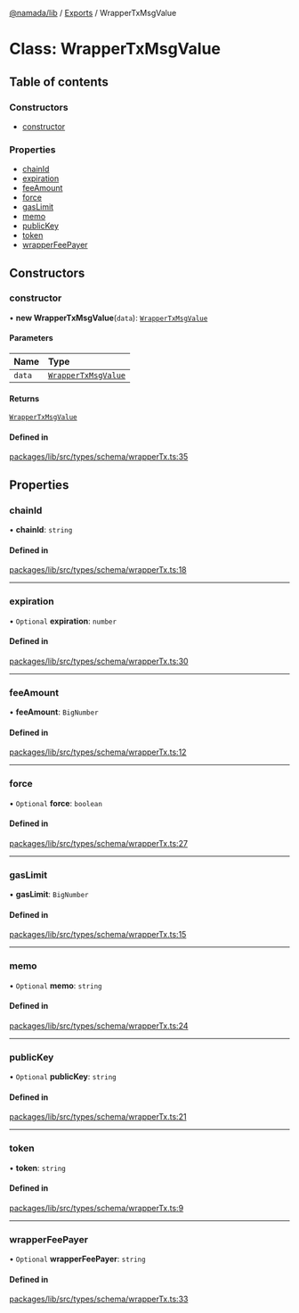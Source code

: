 [@namada/lib](../README.md) / [Exports](../modules.md) / WrapperTxMsgValue

# Class: WrapperTxMsgValue

## Table of contents

### Constructors

- [constructor](WrapperTxMsgValue.md#constructor)

### Properties

- [chainId](WrapperTxMsgValue.md#chainid)
- [expiration](WrapperTxMsgValue.md#expiration)
- [feeAmount](WrapperTxMsgValue.md#feeamount)
- [force](WrapperTxMsgValue.md#force)
- [gasLimit](WrapperTxMsgValue.md#gaslimit)
- [memo](WrapperTxMsgValue.md#memo)
- [publicKey](WrapperTxMsgValue.md#publickey)
- [token](WrapperTxMsgValue.md#token)
- [wrapperFeePayer](WrapperTxMsgValue.md#wrapperfeepayer)

## Constructors

### constructor

• **new WrapperTxMsgValue**(`data`): [`WrapperTxMsgValue`](WrapperTxMsgValue.md)

#### Parameters

| Name | Type |
| :------ | :------ |
| `data` | [`WrapperTxMsgValue`](WrapperTxMsgValue.md) |

#### Returns

[`WrapperTxMsgValue`](WrapperTxMsgValue.md)

#### Defined in

[packages/lib/src/types/schema/wrapperTx.ts:35](https://github.com/anoma/namada-sdkjs/blob/d6a15cde252d70b528d7c09b83d669dea20b267b/packages/lib/src/types/schema/wrapperTx.ts#L35)

## Properties

### chainId

• **chainId**: `string`

#### Defined in

[packages/lib/src/types/schema/wrapperTx.ts:18](https://github.com/anoma/namada-sdkjs/blob/d6a15cde252d70b528d7c09b83d669dea20b267b/packages/lib/src/types/schema/wrapperTx.ts#L18)

___

### expiration

• `Optional` **expiration**: `number`

#### Defined in

[packages/lib/src/types/schema/wrapperTx.ts:30](https://github.com/anoma/namada-sdkjs/blob/d6a15cde252d70b528d7c09b83d669dea20b267b/packages/lib/src/types/schema/wrapperTx.ts#L30)

___

### feeAmount

• **feeAmount**: `BigNumber`

#### Defined in

[packages/lib/src/types/schema/wrapperTx.ts:12](https://github.com/anoma/namada-sdkjs/blob/d6a15cde252d70b528d7c09b83d669dea20b267b/packages/lib/src/types/schema/wrapperTx.ts#L12)

___

### force

• `Optional` **force**: `boolean`

#### Defined in

[packages/lib/src/types/schema/wrapperTx.ts:27](https://github.com/anoma/namada-sdkjs/blob/d6a15cde252d70b528d7c09b83d669dea20b267b/packages/lib/src/types/schema/wrapperTx.ts#L27)

___

### gasLimit

• **gasLimit**: `BigNumber`

#### Defined in

[packages/lib/src/types/schema/wrapperTx.ts:15](https://github.com/anoma/namada-sdkjs/blob/d6a15cde252d70b528d7c09b83d669dea20b267b/packages/lib/src/types/schema/wrapperTx.ts#L15)

___

### memo

• `Optional` **memo**: `string`

#### Defined in

[packages/lib/src/types/schema/wrapperTx.ts:24](https://github.com/anoma/namada-sdkjs/blob/d6a15cde252d70b528d7c09b83d669dea20b267b/packages/lib/src/types/schema/wrapperTx.ts#L24)

___

### publicKey

• `Optional` **publicKey**: `string`

#### Defined in

[packages/lib/src/types/schema/wrapperTx.ts:21](https://github.com/anoma/namada-sdkjs/blob/d6a15cde252d70b528d7c09b83d669dea20b267b/packages/lib/src/types/schema/wrapperTx.ts#L21)

___

### token

• **token**: `string`

#### Defined in

[packages/lib/src/types/schema/wrapperTx.ts:9](https://github.com/anoma/namada-sdkjs/blob/d6a15cde252d70b528d7c09b83d669dea20b267b/packages/lib/src/types/schema/wrapperTx.ts#L9)

___

### wrapperFeePayer

• `Optional` **wrapperFeePayer**: `string`

#### Defined in

[packages/lib/src/types/schema/wrapperTx.ts:33](https://github.com/anoma/namada-sdkjs/blob/d6a15cde252d70b528d7c09b83d669dea20b267b/packages/lib/src/types/schema/wrapperTx.ts#L33)
